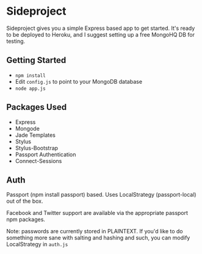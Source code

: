 # Sideproject

Sideproject gives you a simple Express based app to get started. It's ready to be deployed to Heroku, and I suggest setting up a free MongoHQ DB for testing.

## Getting Started
- `npm install`
- Edit `config.js` to point to your MongoDB database
- `node app.js`

## Packages Used
- Express
- Mongode
- Jade Templates
- Stylus
- Stylus-Bootstrap
- Passport Authentication
- Connect-Sessions

## Auth

Passport (npm install passport) based. Uses LocalStrategy (passport-local) out of the box.

Facebook and Twitter support are available via the appropriate passport npm packages.

Note: passwords are currently stored in PLAINTEXT. If you'd like to do something more sane with
salting and hashing and such, you can modify LocalStrategy in `auth.js`